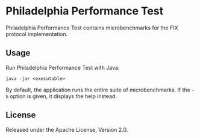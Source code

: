 Philadelphia Performance Test
=============================

Philadelphia Performance Test contains microbenchmarks for the FIX protocol
implementation.


Usage
-----

Run Philadelphia Performance Test with Java:

    java -jar <executable>

By default, the application runs the entire suite of microbenchmarks. If the
`-h` option is given, it displays the help instead.


License
-------

Released under the Apache License, Version 2.0.
